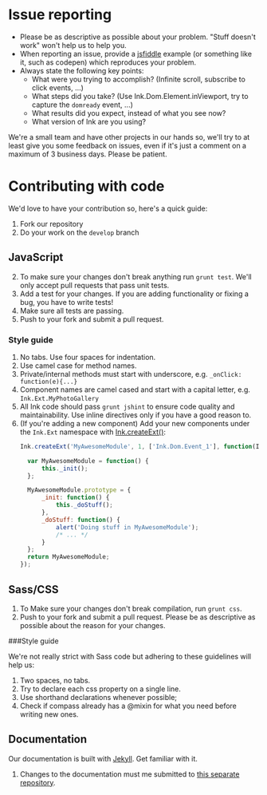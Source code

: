 # Issue reporting

* Please be as descriptive as possible about your problem. "Stuff doesn't work" won't help us to help you.
* When reporting an issue, provide a [jsfiddle](http://www.jsfiddle.net) example (or something like it, such as codepen) which reproduces your problem.
* Always state the following key points:
  * What were you trying to accomplish? (Infinite scroll, subscribe to click events, ...)
  * What steps did you take? (Use Ink.Dom.Element.inViewport, try to capture the `domready` event, ...)
  * What results did you expect, instead of what you see now?
  * What version of Ink are you using?


We're a small team and have other projects in our hands so, we'll try to at least give you some feedback on issues, even if it's just a comment on a maximum of 3 business days. Please be patient.

# Contributing with code

We'd love to have your contribution so, here's a quick guide:

1. Fork our repository
2. Do your work on the ```develop``` branch

## JavaScript

2. To make sure your changes don't break anything run ``grunt test``. We'll only accept pull requests that pass unit tests.
3. Add a test for your changes. If you are adding functionality or fixing a bug, you have to write tests!
4. Make sure all tests are passing.
5. Push to your fork and submit a pull request.

### Style guide
1. No tabs. Use four spaces for indentation.
2. Use camel case for method names.
3. Private/internal methods must start with underscore, e.g. ``_onClick: function(e){...}``
4. Component names are camel cased and start with a capital letter, e.g. ``Ink.Ext.MyPhotoGallery``
5. All Ink code should pass `grunt jshint` to ensure code quality and maintainability. Use inline directives only if you have a good reason to.
6. (If you're adding a new component) Add your new components under the ``Ink.Ext`` namespace with [Ink.createExt()](http://ink.sapo.pt/javascript/ink/#Ink_1-Ink_1-createExt):
    ```js
    Ink.createExt('MyAwesomeModule', 1, ['Ink.Dom.Event_1'], function(InkEvent) {

      var MyAwesomeModule = function() {
          this._init();
      };

      MyAwesomeModule.prototype = {
          _init: function() {
              this._doStuff();
          },
          _doStuff: function() {
              alert('Doing stuff in MyAwesomeModule');
              /* ... */
          }
      };
      return MyAwesomeModule;
    });
    ```

## Sass/CSS

1. To Make sure your changes don't break compilation, run ``grunt css``.
5. Push to your fork and submit a pull request. Please be as descriptive as possible about the reason for your changes.

###Style guide

We're not really strict with Sass code but adhering to these guidelines will help us:

1. Two spaces, no tabs.
2. Try to declare each css property on a single line.
3. Use shorthand declarations whenever possible;
4. Check if compass already has a @mixin for what you need before writing new ones.

## Documentation

Our documentation is built with [Jekyll](http://jekyllrb.com/). Get familiar with it.

1. Changes to the documentation must me submitted to [this separate repository](https://github.com/sapo/Ink-doc/).

